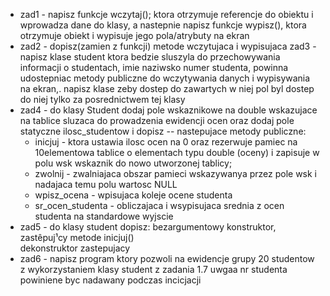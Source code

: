 - zad1 - napisz funkcje wczytaj(); ktora otrzymuje referencje do obiektu i  wprowadza dane do klasy, a nastepnie napisz funkcje wypisz(), ktora otrzymuje obiekt i wypisuje jego pola/atrybuty na ekran
- zad2 - dopisz(zamien z funkcji) metode wczytujaca i wypisujaca 
zad3 - napisz klase student ktora bedzie sluszyla do przechowywania informacji o studentach, imie naziwsko numer studenta, powinna udostepniac metody publiczne do wczytywania danych i wypisywania na ekran,. napisz klase zeby dostep do zawartych w niej pol byl dostep do niej tylko za posrednictwem tej klasy
- zad4 - do klasy Student dodaj pole wskaznikowe na double wskazujace na tablice sluzaca do prowadzenia ewidencji ocen oraz dodaj pole statyczne ilosc_studentow i dopisz
-- nastepujace metody publiczne:</br>
	- inicjuj - ktora ustawia ilosc ocen na 0 oraz rezerwuje pamiec na 10elementowa tablice o elementach typu double (oceny) i zapisuje w polu wsk wskaznik do nowo utworzonej tablicy;
	- zwolnij - zwalniajaca obszar pamieci wskazywanya przez pole wsk i nadajaca temu polu wartosc NULL
	- wpisz_ocena - wpisujaca koleje ocene studenta</br>
	- sr_ocen_studenta - obliczajaca i wsypisujaca srednia z ocen studenta na standardowe wyjscie
- zad5 - do klasy student dopisz:
bezargumentowy konstruktor, zastêpuj¹cy metode inicjuj()</br>
dekonstruktor zastepujacy </br>
- zad6 - napisz program ktory pozwoli na ewidencje grupy 20 studentow z wykorzystaniem klasy student z zadania 1.7 uwgaa nr studenta powiniene byc nadawany podczas incicjacji
